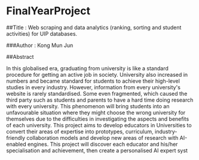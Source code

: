 # FinalYearProject

##Title : Web scraping and data analytics (ranking, sorting and student
activities) for UIP databases. 

###Author : Kong Mun Jun

##Abstract

In this globalised era, graduating from university is like a standard procedure for getting an active job in society. University also increased in numbers and became standard for students to achieve their high-level studies in every industry. However, information from every university's website is rarely standardised. Some even fragmented, which caused the third party such as students and parents to have a hard time doing research with every university. This phenomenon will bring students into an unfavourable situation where they might choose the wrong university for themselves due to the difficulties in investigating the aspects and benefits of each university. This project aims to develop educators in Universities to convert their areas of expertise into prototypes, curriculum, industry-friendly collaboration models and develop new areas of research with AI-enabled engines. This project will discover each educator and his/her specialisation and achievement, then create a personalised AI expert syst
